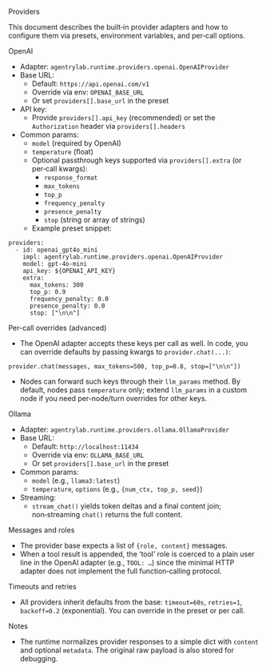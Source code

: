 Providers

This document describes the built‑in provider adapters and how to configure
them via presets, environment variables, and per‑call options.

OpenAI
- Adapter: `agentrylab.runtime.providers.openai.OpenAIProvider`
- Base URL:
  - Default: `https://api.openai.com/v1`
  - Override via env: `OPENAI_BASE_URL`
  - Or set `providers[].base_url` in the preset
- API key:
  - Provide `providers[].api_key` (recommended) or set the `Authorization`
    header via `providers[].headers`
- Common params:
  - `model` (required by OpenAI)
  - `temperature` (float)
  - Optional passthrough keys supported via `providers[].extra` (or per‑call kwargs):
    - `response_format`
    - `max_tokens`
    - `top_p`
    - `frequency_penalty`
    - `presence_penalty`
    - `stop` (string or array of strings)
  - Example preset snippet:
```
providers:
  - id: openai_gpt4o_mini
    impl: agentrylab.runtime.providers.openai.OpenAIProvider
    model: gpt-4o-mini
    api_key: ${OPENAI_API_KEY}
    extra:
      max_tokens: 300
      top_p: 0.9
      frequency_penalty: 0.0
      presence_penalty: 0.0
      stop: ["\n\n"]
```

Per-call overrides (advanced)
- The OpenAI adapter accepts these keys per call as well. In code, you can
  override defaults by passing kwargs to `provider.chat(...)`:
```
provider.chat(messages, max_tokens=500, top_p=0.8, stop=["\n\n"]) 
```
- Nodes can forward such keys through their `llm_params` method. By default,
  nodes pass `temperature` only; extend `llm_params` in a custom node if you
  need per-node/turn overrides for other keys.

Ollama
- Adapter: `agentrylab.runtime.providers.ollama.OllamaProvider`
- Base URL:
  - Default: `http://localhost:11434`
  - Override via env: `OLLAMA_BASE_URL`
  - Or set `providers[].base_url` in the preset
- Common params:
  - `model` (e.g., `llama3:latest`)
  - `temperature`, `options` (e.g., `{num_ctx, top_p, seed}`)
- Streaming:
  - `stream_chat()` yields token deltas and a final content join; non‑streaming
    `chat()` returns the full content.

Messages and roles
- The provider base expects a list of `{role, content}` messages.
- When a tool result is appended, the ‘tool’ role is coerced to a plain user
  line in the OpenAI adapter (e.g., `TOOL: …`) since the minimal HTTP adapter
  does not implement the full function‑calling protocol.

Timeouts and retries
- All providers inherit defaults from the base: `timeout=60s`, `retries=1`,
  `backoff=0.2` (exponential). You can override in the preset or per call.

Notes
- The runtime normalizes provider responses to a simple dict with `content` and
  optional `metadata`. The original raw payload is also stored for debugging.
